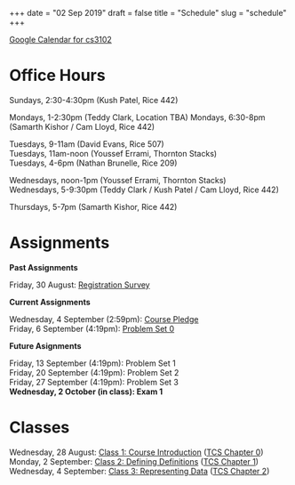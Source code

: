 +++
date = "02 Sep 2019"
draft = false
title = "Schedule"
slug = "schedule"
+++

[Google Calendar for cs3102](https://calendar.google.com/calendar?cid=ZmNwNTl2MHMzMDdobGlvM2E3b2s2bXUxOGtAZ3JvdXAuY2FsZW5kYXIuZ29vZ2xlLmNvbQ)

# Office Hours

Sundays, 2:30-4:30pm (Kush Patel, Rice 442)  

Mondays, 1-2:30pm (Teddy Clark, Location TBA)
Mondays, 6:30-8pm (Samarth Kishor / Cam Lloyd, Rice 442)  

Tuesdays, 9-11am (David Evans, Rice 507)  
Tuesdays, 11am-noon (Youssef Errami, Thornton Stacks)  
Tuesdays, 4-6pm (Nathan Brunelle, Rice 209)  

Wednesdays, noon-1pm (Youssef Errami, Thornton Stacks)  
Wednesdays, 5-9:30pm (Teddy Clark / Kush Patel / Cam Lloyd, Rice 442)  

Thursdays, 5-7pm (Samarth Kishor, Rice 442)

# Assignments

**Past Assignments**  

Friday, 30 August: [Registration Survey](/survey/)  

**Current Assignments**

Wednesday, 4 September (2:59pm): [Course Pledge](/pledgeposted)  
Friday, 6 September (4:19pm): [Problem Set 0](/ps0posted)  

**Future Asignments**

Friday, 13 September (4:19pm): Problem Set 1  
Friday, 20 September (4:19pm): Problem Set 2  
Friday, 27 September (4:19pm): Problem Set 3  
**Wednesday, 2 October (in class): Exam 1**  

# Classes

Wednesday, 28 August: [Class 1: Course Introduction](/lecture1/) ([TCS Chapter 0](/docs/tcs-chapter0.pdf))  
Monday, 2 September: [Class 2: Defining Definitions](/class2) ([TCS Chapter 1](/docs/tcs-chapter1.pdf))  
Wednesday, 4 September: [Class 3: Representing Data](/class3) ([TCS Chapter 2](/docs/tcs-chapter2.pdf))


